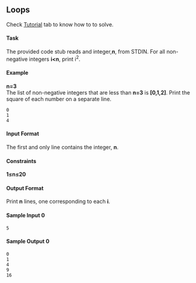 ## Loops
Check [Tutorial](https://www.hackerrank.com/challenges/python-loops/tutorial) tab to know how to to solve.
#### Task
The provided code stub reads and integer,**n**, from STDIN. For all non-negative integers **i<n**, print i<sup>2</sup>.

#### Example
**n=3**<br/>
The list of non-negative integers that are less than **n=3** is **[0,1,2]**. Print the square of each number on a separate line.

	0
	1
	4
#### Input Format

The first and only line contains the integer, **n**.

#### Constraints

**1≤n≤20**
#### Output Format

Print **n** lines, one corresponding to each **i**.

#### Sample Input 0

	5
#### Sample Output 0

	0
	1
	4
	9
	16
